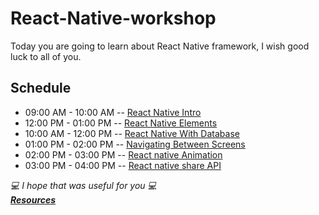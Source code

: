 # React-Native-workshop

Today you are going to learn about React Native framework, I wish good luck to all of you.

## Schedule

- 09:00 AM - 10:00 AM -- [React Native Intro](./React-native.md)
- 12:00 PM - 01:00 PM -- [React Native Elements](./RN-Elements.md)
- 10:00 AM - 12:00 PM -- [React Native With Database](./RN-connect-Database.md)
- 01:00 PM - 02:00 PM -- [Navigating Between Screens](./ReactNavigation.md)
- 02:00 PM - 03:00 PM -- [React native Animation](./React-Native-Animation.md)
- 03:00 PM - 04:00 PM -- [React native share API](Recat-Native-Share.md)

_:computer: I hope that was useful for you :computer:_
<br>
**_[Resources](./resources.md)_**
